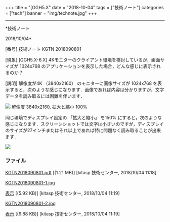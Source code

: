 ﻿+++
title = "[GGH5.X"
date = "2018-10-04"
tags = ["技術ノート"]
categories = ["tech"]
banner = "img/technote.jpg"
+++

-----------------------------------------------------------------------------------------------------------------------------

*技術ノート

2018/10/04*


[番号]
技術ノート KGTN 2018090801

[現象]
[GGH5.X-6.X]
4Kモニターのクライアント環境を検討しているが，画面サイズが 1024x768
のアプリケーションを表示した場合，どんな感じに表示されるのか？

[説明]
解像度が4K （3840x2160） のモニターに画像サイズが 1024x768
を表示すると，次のような感じになります．画像であれば内容は分かりますが，文字データを読み取るには困難を伴います．

![](http://techreport.kitasp.net/attachments/download/4151/KGTN2018090801-1.jpg)
解像度 3840x2160, 拡大と縮小 100%

同じ環境でディスプレイ設定の 「拡大と縮小」 を150%
にすると，次のような感じになります．スクリーンショットでは文字は小さいのですが，ディスプレイのサイズが27インチまたはそれ以上であれば特に問題なく読み取ることが出来ます．

![](http://techreport.kitasp.net/attachments/download/4152/KGTN2018090801-2.jpg)


### ファイル

 
 


[KGTN2018090801.pdf](http://techreport.kitasp.net/attachments/download/4150/KGTN2018090801.pdf)
 [(1.21 MB)] [kitasp 技術センター, 2018/10/04
11:18]

[KGTN2018090801-1.jpg](http://techreport.kitasp.net/attachments/download/4151/KGTN2018090801-1.jpg)

[表示](http://techreport.kitasp.net/attachments/4151/KGTN2018090801-1.jpg "表示")
 [(5.92 KB)] [kitasp 技術センター, 2018/10/04
11:19]

[KGTN2018090801-2.jpg](http://techreport.kitasp.net/attachments/download/4152/KGTN2018090801-2.jpg)

[表示](http://techreport.kitasp.net/attachments/4152/KGTN2018090801-2.jpg "表示")
 [(9.88 KB)] [kitasp 技術センター, 2018/10/04
11:19]


 


 

